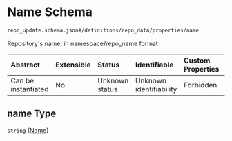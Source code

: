 # Name Schema

```txt
repo_update.schema.json#/definitions/repo_data/properties/name
```

Repository's name, in namespace/repo_name format

| Abstract            | Extensible | Status         | Identifiable            | Custom Properties | Additional Properties | Access Restrictions | Defined In                                                                           |
| :------------------ | :--------- | :------------- | :---------------------- | :---------------- | :-------------------- | :------------------ | :----------------------------------------------------------------------------------- |
| Can be instantiated | No         | Unknown status | Unknown identifiability | Forbidden         | Allowed               | none                | [repo-update.schema.json*](docs/repo-update.schema.json "open original schema") |

## name Type

`string` ([Name](repo-update-definitions-git-repository-properties-name.md))
